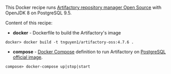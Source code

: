 This Docker recipe runs [Artifactory repository manager Open Source](https://www.jfrog.com/open-source/) with OpenJDK 8 on PostgreSQL 9.5.

Content of this recipe:
- **docker** - Dockerfile to build the Artifactory's image

`docker> docker build -t tnguyen1/artifactory-oss:4.7.6 .`
- **compose** - [Docker Compose](https://docs.docker.com/compose/) definition to run Artifactory on [PostgreSQL official image](https://registry.hub.docker.com/_/postgres/).

`compose> docker-compose up|stop|start`
